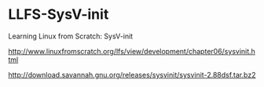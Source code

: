 # LLFS-SysV-init
Learning Linux from Scratch: SysV-init

http://www.linuxfromscratch.org/lfs/view/development/chapter06/sysvinit.html

http://download.savannah.gnu.org/releases/sysvinit/sysvinit-2.88dsf.tar.bz2
